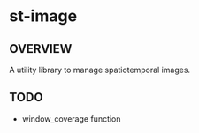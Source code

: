 # st-image
## OVERVIEW
A utility library to manage spatiotemporal images.

## TODO
- window_coverage function
